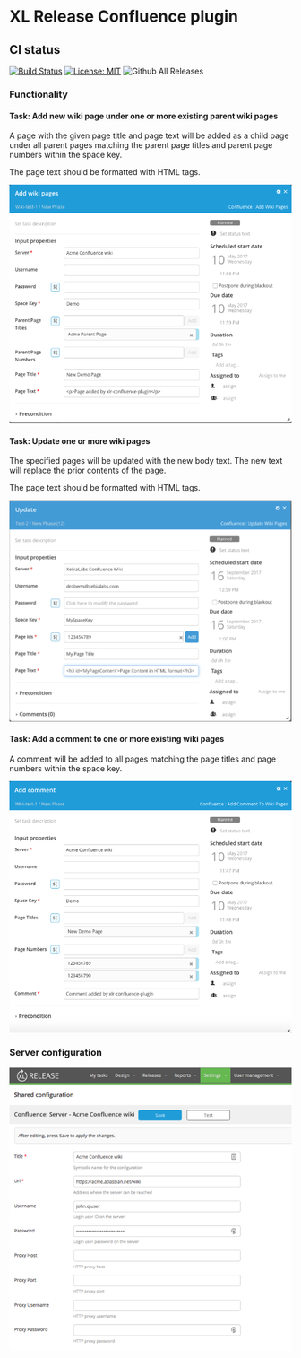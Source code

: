 # XL Release Confluence plugin #

## CI status ##

[![Build Status][xlr-confluence-plugin-travis-image]][xlr-confluence-plugin-travis-url]
[![License: MIT][xlr-confluence-plugin-license-image]][xlr-confluence-plugin-license-url]
![Github All Releases][xlr-confluence-plugin-downloads-image]

[xlr-confluence-plugin-travis-image]: https://travis-ci.org/xebialabs-community/xlr-confluence-plugin.svg?branch=master
[xlr-confluence-plugin-travis-url]: https://travis-ci.org/xebialabs-community/xlr-confluence-plugin
[xlr-confluence-plugin-license-image]: https://img.shields.io/badge/License-MIT-yellow.svg
[xlr-confluence-plugin-license-url]: https://opensource.org/licenses/MIT
[xlr-confluence-plugin-downloads-image]: https://img.shields.io/github/downloads/xebialabs-community/xlr-confluence-plugin/total.svg

### Functionality ###

#### Task: Add new wiki page under one or more existing parent wiki pages ####

A page with the given page title and page text will be added as a child page under all parent pages matching the parent page titles and parent page numbers within the space key.

The page text should be formatted with HTML tags.

![screenshot of add-page](images/addpage.png)

#### Task: Update one or more wiki pages ####

The specified pages will be updated with the new body text.  The new text will replace the prior contents of the page.

The page text should be formatted with HTML tags.

![screenshot of add-page](images/updatepage.png)

#### Task: Add a comment to one or more existing wiki pages ####

A comment will be added to all pages matching the page titles and page numbers within the space key.

![screenshot of add-comment](images/addcomment.png)

### Server configuration ###

![screenshot of configuration](images/config.png)




